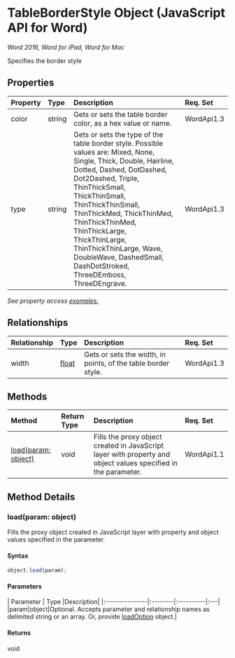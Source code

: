 # TableBorderStyle Object (JavaScript API for Word)

_Word 2016, Word for iPad, Word for Mac_

Specifies the border style

## Properties

| Property	   | Type	|Description| Req. Set|
|:---------------|:--------|:----------|:----|
|color|string|Gets or sets the table border color, as a hex value or name.|WordApi1.3||
|type|string|Gets or sets the type of the table border style. Possible values are: Mixed, None, Single, Thick, Double, Hairline, Dotted, Dashed, DotDashed, Dot2Dashed, Triple, ThinThickSmall, ThickThinSmall, ThinThickThinSmall, ThinThickMed, ThickThinMed, ThinThickThinMed, ThinThickLarge, ThickThinLarge, ThinThickThinLarge, Wave, DoubleWave, DashedSmall, DashDotStroked, ThreeDEmboss, ThreeDEngrave.|WordApi1.3||

_See property access [examples.](#property-access-examples)_

## Relationships
| Relationship | Type	|Description| Req. Set|
|:---------------|:--------|:----------|:----|
|width|[float](float.md)|Gets or sets the width, in points, of the table border style.|WordApi1.3||

## Methods

| Method		   | Return Type	|Description| Req. Set|
|:---------------|:--------|:----------|:----|
|[load(param: object)](#loadparam-object)|void|Fills the proxy object created in JavaScript layer with property and object values specified in the parameter.|WordApi1.1|

## Method Details


### load(param: object)
Fills the proxy object created in JavaScript layer with property and object values specified in the parameter.

#### Syntax
```js
object.load(param);
```

#### Parameters
| Parameter	   | Type	|Description|
|:---------------|:--------|:----------|:---|
|param|object|Optional. Accepts parameter and relationship names as delimited string or an array. Or, provide [loadOption](loadoption.md) object.|

#### Returns
void
